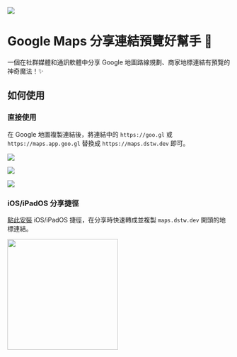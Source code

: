 ![](https://maps.dstw.dev/og.jpg)

# Google Maps 分享連結預覽好幫手 🙌

一個在社群媒體和通訊軟體中分享 Google 地圖路線規劃、商家地標連結有預覽的神奇魔法！✨

## 如何使用

### 直接使用

在 Google 地圖複製連結後，將連結中的 `https://goo.gl` 或 `https://maps.app.goo.gl` 替換成 `https://maps.dstw.dev` 即可。

![](https://maps.dstw.dev/assets/1share.jpg)

![](https://maps.dstw.dev/assets/2paste.jpg)

![](https://maps.dstw.dev/assets/3edit.jpg)

### iOS/iPadOS 分享捷徑

[點此安裝](https://www.icloud.com/shortcuts/c0ce7e020da14f14b4bb2687a2ecd334) iOS/iPadOS 捷徑，在分享時快速轉成並複製 `maps.dstw.dev` 開頭的地標連結。

<img src="https://maps.dstw.dev/assets/ios-shortcut.jpeg" width="250">
